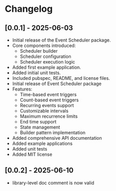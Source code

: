 # Changelog

## [0.0.1] - 2025-06-03

* Initial release of the Event Scheduler package.
* Core components introduced:
  * Scheduler builder
  * Scheduler configuration
  * Scheduler execution logic
* Added first example application.
* Added initial unit tests.
* Included pubspec, README, and license files.
* Initial release of Event Scheduler package
* Features:
  * Time-based event triggers
  * Count-based event triggers
  * Recurring events support
  * Customizable intervals
  * Maximum recurrence limits
  * End time support
  * State management
  * Builder pattern implementation
* Added comprehensive API documentation
* Added example applications
* Added unit tests
* Added MIT license

## [0.0.2] - 2025-06-10

* library-level doc comment is now valid